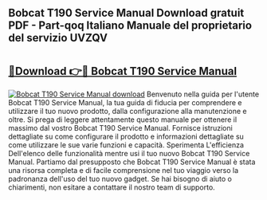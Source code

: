 ## Bobcat T190 Service Manual Download gratuit PDF - Part-qoq Italiano Manuale del proprietario del servizio UVZQV

# <h2><a href="http://df9rax.blite.top/?on=Bobcat+T190+Service+Manual">🔗Download 👉🔴 Bobcat T190 Service Manual</a></h2>

[![Bobcat T190 Service Manual download](https://i.imgur.com/lujVjoI.png)](http://df9rax.blite.top/?on=Bobcat+T190+Service+Manual)
Benvenuto nella guida per l'utente Bobcat T190 Service Manual, la tua guida di fiducia per comprendere e utilizzare il tuo nuovo prodotto, dalla configurazione alla manutenzione e oltre. Si prega di leggere attentamente questo manuale per ottenere il massimo dal vostro Bobcat T190 Service Manual. Fornisce istruzioni dettagliate su come configurare il prodotto e informazioni dettagliate su come utilizzare le sue varie funzioni e capacità. Sperimenta L'efficienza Dell'elenco delle funzionalità mentre usi il tuo nuovo Bobcat T190 Service Manual. Partiamo dal presupposto che Bobcat T190 Service Manual è stata una risorsa completa e di facile comprensione nel tuo viaggio verso la padronanza dell'uso del tuo nuovo gadget. Se hai bisogno di aiuto o chiarimenti, non esitare a contattare il nostro team di supporto.
